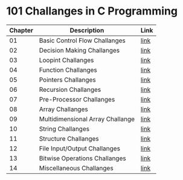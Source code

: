 # 101 Challanges in C Programming


| Chapter | Description | Link |
|--- |--- |--- |
| 01 | Basic Control Flow Challanges | [link](ch_01) |
| 02 | Decision Making Challanges | [link](ch_02) |
| 03 | Loopint Challanges | [link](ch_03) |
| 04 | Function Challanges | [link](ch_04) |
| 05 | Pointers Challanges | [link](ch_05) |
| 06 | Recursion Challanges | [link](ch_06) |
| 07 | Pre-Processor Challanges | [link](ch_07) |
| 08 | Array Challanges | [link](ch_08) |
| 09 | Multidimensional Array Challange | [link](ch_09) |
| 10 | String Challanges | [link](ch_10) |
| 11 | Structure Challanges | [link](ch_11) |
| 12 | File Input/Output Challanges | [link](ch_12) |
| 13 | Bitwise Operations Challanges | [link](ch_13) |
| 14 | Miscellaneous Challanges | [link](ch_14) |

